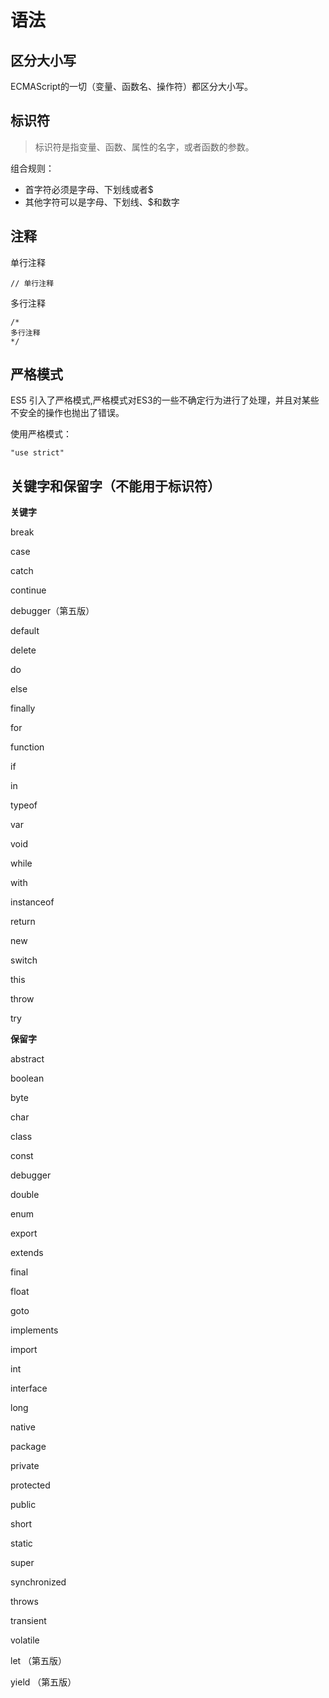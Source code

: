 # 语法

## 区分大小写

ECMAScript的一切（变量、函数名、操作符）都区分大小写。

## 标识符

> 标识符是指变量、函数、属性的名字，或者函数的参数。

组合规则：

- 首字符必须是字母、下划线或者$
- 其他字符可以是字母、下划线、$和数字

## 注释

单行注释

```
// 单行注释
```

多行注释

```
/*
多行注释
*/
```

## 严格模式

ES5 引入了严格模式,严格模式对ES3的一些不确定行为进行了处理，并且对某些不安全的操作也抛出了错误。


使用严格模式：

```
"use strict"
```

## 关键字和保留字（不能用于标识符）


**关键字**

 break

 case

 catch

 continue

 debugger（第五版）

 default

 delete

 do

 else

 finally

 for

 function

 if

 in

 typeof

 var

 void

 while

 with

 instanceof

 return

 new

 switch

 this

 throw

 try

 **保留字**

 abstract

 boolean

 byte

 char

 class

 const

 debugger

 double

 enum

 export

 extends

 final

 float

 goto

 implements

 import

 int

 interface

 long

 native

 package

 private

 protected

 public

 short

 static

 super

 synchronized

 throws

 transient

 volatile

 let （第五版）

 yield  （第五版）